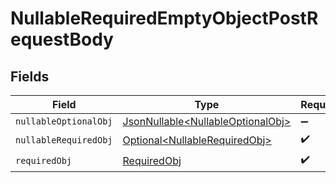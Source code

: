 # NullableRequiredEmptyObjectPostRequestBody


## Fields

| Field                                                                                | Type                                                                                 | Required                                                                             | Description                                                                          |
| ------------------------------------------------------------------------------------ | ------------------------------------------------------------------------------------ | ------------------------------------------------------------------------------------ | ------------------------------------------------------------------------------------ |
| `nullableOptionalObj`                                                                | [JsonNullable\<NullableOptionalObj>](../../models/operations/NullableOptionalObj.md) | :heavy_minus_sign:                                                                   | N/A                                                                                  |
| `nullableRequiredObj`                                                                | [Optional\<NullableRequiredObj>](../../models/operations/NullableRequiredObj.md)     | :heavy_check_mark:                                                                   | N/A                                                                                  |
| `requiredObj`                                                                        | [RequiredObj](../../models/operations/RequiredObj.md)                                | :heavy_check_mark:                                                                   | N/A                                                                                  |